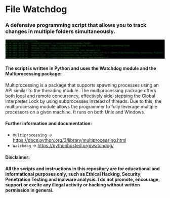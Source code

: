 # File Watchdog
### A defensive programming script that allows you to track changes in multiple folders simultaneously.

<img src="watchdog.jpg">

#### The script is written in Python and uses the Watchdog module and the Multiprocessing package:
Multiprocessing is a package that supports spawning processes using an API similar to the threading module. The multiprocessing package offers both local and remote concurrency, effectively side-stepping the Global Interpreter Lock by using subprocesses instead of threads. Due to this, the multiprocessing module allows the programmer to fully leverage multiple processors on a given machine. It runs on both Unix and Windows.

#### Further information and documentation: 
- `Multiprocessing` → https://docs.python.org/3/library/multiprocessing.html
- `Watchdog` → https://pythonhosted.org/watchdog/


#### Disclaimer:
#### All the scripts and instructions in this repository are for educational and informational purposes only, such as Ethical Hacking, Security, Penetration Testing and malware analysis. I do not promote, encourage, support or excite any illegal activity or hacking without written permission in general.
